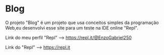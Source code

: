 # Blog
O projeto "Blog" é um projeto que usa conceitos simples da programação Web,eu desenvolvi esse site para um teste na IDE online "Repl".

Link do meu perfil "Repl" --> https://repl.it/@EnzoGabriel250

Link do "Repl" --> https://repl.it
